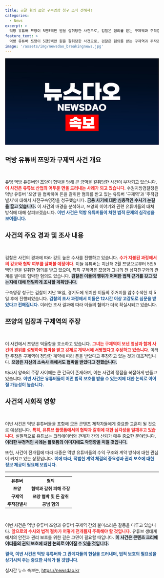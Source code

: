 ```yaml
---
title: 공갈 혐의 쯔양 구속영장 청구 소식 전해져!
categories:
  - News
excerpt: >
  먹방 유튜버 쯔양이 5천5백만 원을 갈취당한 사건으로, 검찰은 혐의를 받는 구제역과 주작감별사에 대한 구속영장을 청구했습니다. 협박과 강요 의혹이 제기되며 긴급 조사가 진행 중입니다. 클릭해 자세한 내용을 확인하세요!
feature_text: >
  먹방 유튜버 쯔양이 5천5백만 원을 갈취당한 사건으로, 검찰은 혐의를 받는 구제역과 주작감별사에 대한 구속영장을 청구했습니다. 협박과 강요 의혹이 제기되며 긴급 조사가 진행 중입니다. 클릭해 자세한 내용을 확인하세요!
image: '/assets/img/newsdao_breakingnews.jpg'
---
```


<p><img src="/assets/img/newsdao_breakingnews.jpg" alt="bookingtag 속보" /></p>

<h2 data-ke-size="size26">먹방 유튜버 쯔양과 구제역 사건 개요</h2>

<p data-ke-size="size16">&nbsp;</p>

<p>유명 먹방 유튜버인 쯔양이 협박을 당해 큰 금액을 갈취당한 사건이 부각되고 있습니다. <b><span style="color: #ee2323;">이 사건은 유튜브 산업의 어두운 면을 드러내는 사례가 되고 있습니다.</span></b> 수원지방검찰청은 먹방 유튜버 '쯔양'을 협박하여 돈을 갈취한 혐의를 받고 있는 유튜버 '구제역'과 '주작감별사'에 대해서 사전구속영장을 청구했습니다. <b><span style="background-color: #21538527;">금융 사기에 대한 심층적인 수사가 눈길을 끌고 있습니다.</span></b> 이 사건의 배경을 분석하고, 쯔양의 이야기와 관련 유튜버들의 대처 방식에 대해 살펴보겠습니다. <b><span style="color: #1a5490;">이번 사건은 먹방 유튜버들이 처한 법적 문제의 심각성을 보여줍니다.</span></b></p>

<h2 data-ke-size="size26">사건의 주요 경과 및 조사 내용</h2>

<p data-ke-size="size16">&nbsp;</p>

<p>검찰은 사건의 경과에 따라 강도 높은 수사를 진행하고 있습니다. <b><span style="color: #ee2323;">수가 지불된 과정에서의 강요와 협박 여부를 살펴볼 예정이다.</span></b> 이들 유튜버는 지난해 2월 쯔양으로부터 5천5백만 원을 갈취한 혐의를 받고 있으며, 특히 구제역은 쯔양과 그녀의 전 남자친구와의 관계를 빌미로 협박한 혐의도 있습니다. <b><span style="background-color: #21538527;">검찰은 이들의 행위가 어떠한 법적 근거를 갖고 있는지에 대해 면밀하게 조사할 계획입니다.</span></b> </p>

<p>구속영장 청구는 검찰이 지난 18일, 경기도에 위치한 이들의 주거지를 압수수색한 지 5일 후에 진행되었습니다. <b><span style="color: #1a5490;">검찰의 조사 과정에서 이들은 12시간 이상 고강도로 심문을 받았다고 전해집니다.</span></b> 이러한 조사 결과에 따라 이들의 혐의가 더욱 확실시되고 있습니다.</p>

<h2 data-ke-size="size26">쯔양의 입장과 구제역의 주장</h2>

<p data-ke-size="size16">&nbsp;</p>

<p>이 사건에서 쯔양은 억울함을 호소하고 있습니다. <b><span style="color: #ee2323;">그녀는 구제역이 보낸 영상과 함께 사건의 경위를 설명하며 협박을 받고 강제로 계약서에 서명했다고 주장하고 있습니다.</span></b> 이러한 주장은 구제역이 정당한 계약에 따라 돈을 받았다고 주장하고 있는 것과 대조적입니다. <b><span style="background-color: #21538527;">쯔양은 자신의 소속사 측에서도 협박을 받았다고 전했습니다.</span></b> </p>

<p>따라서 양측의 주장 사이에는 큰 간극이 존재하며, 이는 사건의 쟁점을 복잡하게 만들고 있습니다. <b><span style="color: #1a5490;">이번 사건은 유튜버들이 어떤 법적 보호를 받을 수 있는지에 대한 논의로 이어질 가능성이 높습니다.</span></b></p>

<h2 data-ke-size="size26">사건의 사회적 영향</h2>

<p data-ke-size="size16">&nbsp;</p>

<p>이번 사건은 먹방 유튜버들을 포함해 모든 콘텐츠 제작자들에게 중요한 교훈이 될 것으로 예상됩니다. <b><span style="color: #ee2323;">특히, 유튜브 플랫폼에서의 협박과 갈취에 대한 심각성을 일깨우고 있습니다.</span></b> 실질적으로 유튜브는 크리에이터와 관계자 간의 신뢰가 매우 중요한 분야입니다. <b><span style="background-color: #21538527;">이러한 부정적인 사례는 플랫폼의 이미지에도 악영향을 미칠 것입니다.</span></b></p>

<p>또한, 사건이 전개됨에 따라 대중은 먹방 유튜버들의 수익 구조와 계약 방식에 대한 관심이 커지고 있는 상황입니다. <b><span style="color: #1a5490;">이에 따라, 적법한 계약 체결의 중요성과 권리 보호에 대한 정보 제공이 필요해 보입니다.</span></b></p>

<hr>

<table style="width: 100%;">
    <tr>
        <th style="text-align: center;">유튜버</th>
        <th style="text-align: center;">혐의</th>
    </tr>
    <tr>
        <td style="text-align: center; height: 17px;"><b>쯔양</b></td>
        <td style="text-align: center; height: 17px;"><b>협박과 갈취 피해 주장</b></td>
    </tr>
    <tr>
        <td style="text-align: center; height: 17px;"><b>구제역</b></td>
        <td style="text-align: center; height: 17px;"><b>쯔양 협박 및 돈 갈취</b></td>
    </tr>
    <tr>
        <td style="text-align: center; height: 17px;"><b>주작감별사</b></td>
        <td style="text-align: center; height: 17px;"><b>공범 혐의</b></td>
    </tr>
</table>

<p data-ke-size="size16">&nbsp;</p>

<p>이번 사건은 먹방 유튜버 쯔양과 유튜버 구제역 간의 불미스러운 갈등을 다루고 있습니다. <b><span style="color: #ee2323;">앞으로의 수사와 법적 절차가 어떻게 전개될지 주목해야 할 것입니다.</span></b> 유튜브 생태계에서의 안전과 권리 보호를 위한 깊은 고민이 필요할 때입니다. <b><span style="background-color: #21538527;">이 사건은 콘텐츠 크리에이터들의 권익 보호에 대한 논의로 이어질 수 있을 것입니다.</span></b> </p>

<p><b><span style="color: #1a5490;">결국, 이번 사건은 먹방 유튜버와 그 관계자들의 현실을 드러내며, 법적 보호의 필요성을 상기시켜 주는 중요한 사례가 될 것입니다.</span></b></p>
실시간 뉴스 속보는, <a href="https://newsdao.kr" rel="dofollow">https://newsdao.kr</a>


